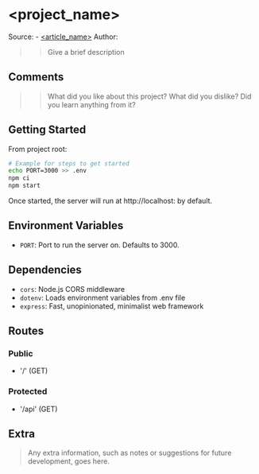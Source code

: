 # <project_name>

Source: <org> - [<article_name>](https://example.com)
Author: <author>

>> Give a brief description

## Comments

>> What did you like about this project? What did you dislike? Did you learn anything from it?

## Getting Started

From project root:

```bash
# Example for steps to get started
echo PORT=3000 >> .env
npm ci
npm start
```

Once started, the server will run at http://localhost:<PORT> by default.

## Environment Variables

- `PORT`: Port to run the server on. Defaults to 3000.

## Dependencies

- `cors`: Node.js CORS middleware
- `dotenv`: Loads environment variables from .env file
- `express`: Fast, unopinionated, minimalist web framework

## Routes

### Public
- '/' (GET)

### Protected
- '/api' (GET)

## Extra

> Any extra information, such as notes or suggestions for future development, goes here.
